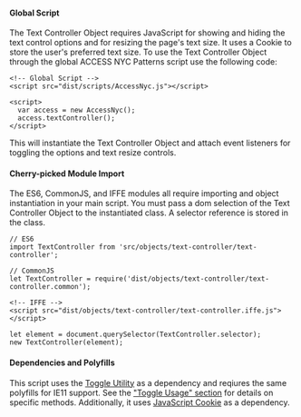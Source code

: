 #### Global Script

The Text Controller Object requires JavaScript for showing and hiding the text control options and for resizing the page's text size. It uses a Cookie to store the user's preferred text size. To use the Text Controller Object through the global ACCESS NYC Patterns script use the following code:

    <!-- Global Script -->
    <script src="dist/scripts/AccessNyc.js"></script>

    <script>
      var access = new AccessNyc();
      access.textController();
    </script>

This will instantiate the Text Controller Object and attach event listeners for toggling the options and text resize controls.

#### Cherry-picked Module Import

The ES6, CommonJS, and IFFE modules all require importing and object instantiation in your main script. You must pass a dom selection of the Text Controller Object to the instantiated class. A selector reference is stored in the class.

    // ES6
    import TextController from 'src/objects/text-controller/text-controller';

    // CommonJS
    let TextController = require('dist/objects/text-controller/text-controller.common');

    <!-- IFFE -->
    <script src="dist/objects/text-controller/text-controller.iffe.js"></script>

    let element = document.querySelector(TextController.selector);
    new TextController(element);

#### Dependencies and Polyfills

This script uses the [Toggle Utility](/toggle) as a dependency and reqiures the same polyfills for IE11 support. See the ["Toggle Usage" section](/toggle#toggle-usage) for details on specific methods. Additionally, it uses [JavaScript Cookie](https://github.com/js-cookie/js-cookie) as a dependency.